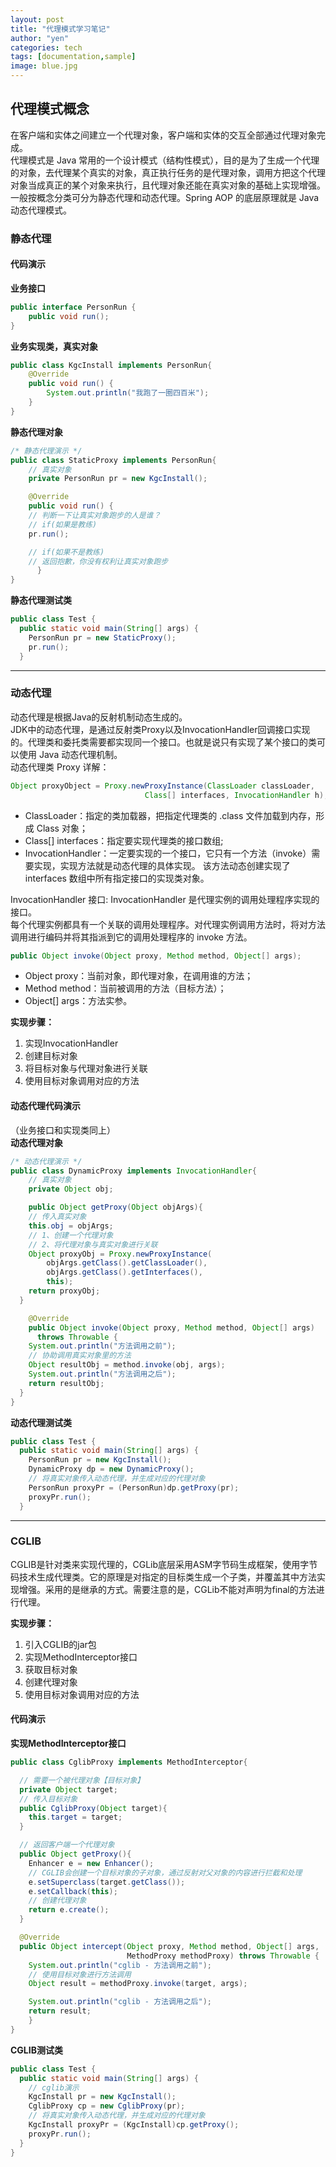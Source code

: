 ```yaml
---
layout: post
title: "代理模式学习笔记"
author: "yen"
categories: tech
tags: [documentation,sample]
image: blue.jpg
---
```

## 代理模式概念
在客户端和实体之间建立一个代理对象，客户端和实体的交互全部通过代理对象完成。  
代理模式是 Java 常用的一个设计模式（结构性模式），目的是为了生成一个代理的对象，去代理某个真实的对象，真正执行任务的是代理对象，调用方把这个代理对象当成真正的某个对象来执行，且代理对象还能在真实对象的基础上实现增强。一般按概念分类可分为静态代理和动态代理。Spring AOP 的底层原理就是 Java 动态代理模式。

### 静态代理
#### 代码演示
**业务接口**
~~~java
public interface PersonRun {  
    public void run();  
}
~~~
**业务实现类，真实对象**
~~~java
public class KgcInstall implements PersonRun{  
    @Override
    public void run() {
        System.out.println("我跑了一圈四百米");  
    }  
}
~~~
**静态代理对象**
~~~java
/* 静态代理演示 */
public class StaticProxy implements PersonRun{  
    // 真实对象
    private PersonRun pr = new KgcInstall();

    @Override
    public void run() {
    // 判断一下让真实对象跑步的人是谁？
    // if(如果是教练)
    pr.run();

    // if(如果不是教练)
    // 返回抱歉，你没有权利让真实对象跑步
	  }
}
~~~

**静态代理测试类**
~~~java
public class Test {
  public static void main(String[] args) {
    PersonRun pr = new StaticProxy();
    pr.run();
  }
~~~

************
### 动态代理
动态代理是根据Java的反射机制动态生成的。  
JDK中的动态代理，是通过反射类Proxy以及InvocationHandler回调接口实现的。代理类和委托类需要都实现同一个接口。也就是说只有实现了某个接口的类可以使用 Java 动态代理机制。  
动态代理类 Proxy 详解：
~~~java
Object proxyObject = Proxy.newProxyInstance(ClassLoader classLoader,   
                              Class[] interfaces, InvocationHandler h);
~~~  
- ClassLoader：指定的类加载器，把指定代理类的 .class 文件加载到内存，形成 Class 对象；
- Class[] interfaces：指定要实现代理类的接口数组;
- InvocationHandler：一定要实现的一个接口，它只有一个方法（invoke）需要实现，实现方法就是动态代理的具体实现。
该方法动态创建实现了 interfaces 数组中所有指定接口的实现类对象。  

InvocationHandler 接口:
InvocationHandler 是代理实例的调用处理程序实现的接口。  
每个代理实例都具有一个关联的调用处理程序。对代理实例调用方法时，将对方法调用进行编码并将其指派到它的调用处理程序的 invoke 方法。  
~~~java
public Object invoke(Object proxy, Method method, Object[] args);
~~~
- Object proxy：当前对象，即代理对象，在调用谁的方法；
- Method method：当前被调用的方法（目标方法）；  
- Object[] args：方法实参。

**实现步骤：**
1. 实现InvocationHandler
2. 创建目标对象
3. 将目标对象与代理对象进行关联
4. 使用目标对象调用对应的方法


#### 动态代理代码演示
（业务接口和实现类同上）  
**动态代理对象**
~~~java
/* 动态代理演示 */
public class DynamicProxy implements InvocationHandler{
    // 真实对象
    private Object obj;

    public Object getProxy(Object objArgs){
    // 传入真实对象
    this.obj = objArgs;
    // 1、创建一个代理对象
    // 2、将代理对象与真实对象进行关联
    Object proxyObj = Proxy.newProxyInstance(
        objArgs.getClass().getClassLoader(),
        objArgs.getClass().getInterfaces(),
        this);
    return proxyObj;  
  }

    @Override
    public Object invoke(Object proxy, Method method, Object[] args)
      throws Throwable {
    System.out.println("方法调用之前");
    // 协助调用真实对象里的方法
    Object resultObj = method.invoke(obj, args);  
    System.out.println("方法调用之后");
    return resultObj;  
  }  
}
~~~

**动态代理测试类**
~~~java
public class Test {
  public static void main(String[] args) {
    PersonRun pr = new KgcInstall();
    DynamicProxy dp = new DynamicProxy();
    // 将真实对象传入动态代理，并生成对应的代理对象
    PersonRun proxyPr = (PersonRun)dp.getProxy(pr);
    proxyPr.run();
  }
~~~
*****
### CGLIB
CGLIB是针对类来实现代理的，CGLib底层采用ASM字节码生成框架，使用字节码技术生成代理类。它的原理是对指定的目标类生成一个子类，并覆盖其中方法实现增强。采用的是继承的方式。需要注意的是，CGLib不能对声明为final的方法进行代理。  

**实现步骤：**
1. 引入CGLIB的jar包
2. 实现MethodInterceptor接口
3. 获取目标对象
4. 创建代理对象
5. 使用目标对象调用对应的方法  


#### 代码演示
**实现MethodInterceptor接口**
~~~java
public class CglibProxy implements MethodInterceptor{

  // 需要一个被代理对象【目标对象】  
  private Object target;  
  // 传入目标对象  
  public CglibProxy(Object target){  
    this.target = target;
  }

  // 返回客户端一个代理对象  
  public Object getProxy(){  
    Enhancer e = new Enhancer();  
  	// CGLIB会创建一个目标对象的子对象，通过反射对父对象的内容进行拦截和处理  
    e.setSuperclass(target.getClass());  
    e.setCallback(this);  
    // 创建代理对象  
    return e.create();  
  }

  @Override
  public Object intercept(Object proxy, Method method, Object[] args,
                          MethodProxy methodProxy) throws Throwable {
    System.out.println("cglib - 方法调用之前");
    // 使用目标对象进行方法调用
    Object result = methodProxy.invoke(target, args);

    System.out.println("cglib - 方法调用之后");
    return result;
	}
}
~~~
**CGLIB测试类**
~~~java
public class Test {
  public static void main(String[] args) {
    // cglib演示
    KgcInstall pr = new KgcInstall();
    CglibProxy cp = new CglibProxy(pr);
    // 将真实对象传入动态代理，并生成对应的代理对象
    KgcInstall proxyPr = (KgcInstall)cp.getProxy();
    proxyPr.run();
  }
}
~~~
